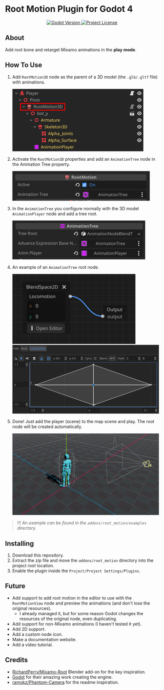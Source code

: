 # Root Motion Plugin for Godot 4

<p align="center">
  <a href="https://godotengine.org/download">
      <img alt="Godot Version" src="https://img.shields.io/badge/Godot-4.2%2B-blue">
  </a>
  <a href="LICENSE">
    <img alt="Project License" src="https://img.shields.io/github/license/xDellTog/root-motion">
  </a>
</p>

## About

Add root bone and retarget Mixamo animations in the **play mode**.

## How To Use

1. Add `RootMotion3D` node as the parent of a 3D model (the `.glb/.gltf` file) with animations.

   ![1st Step](https://raw.githubusercontent.com/xDellTog/root-motion/main/images/how_to_use/1.png)

2. Activate the `RootMotion3D` properties and add an `AnimationTree` node in the Animation Tree property.

   ![2nd Step](https://raw.githubusercontent.com/xDellTog/root-motion/main/images/how_to_use/2.png)

3. In the `AnimationTree` you configure normally with the 3D model `AnimationPlayer` node and add a tree root.

   ![3rd Step](https://raw.githubusercontent.com/xDellTog/root-motion/main/images/how_to_use/3.png)

4. An example of an `AnimationTree` root node.

   ![4th Step](https://raw.githubusercontent.com/xDellTog/root-motion/main/images/how_to_use/4.png)
   ![5th Step](https://raw.githubusercontent.com/xDellTog/root-motion/main/images/how_to_use/5.png)

5. Done! Just add the player (scene) to the map scene and play. The root node will be created automatically.

   ![6th Step](https://raw.githubusercontent.com/xDellTog/root-motion/main/images/how_to_use/6.png)

> !!! *An example can be found in the `addons/root_motion/examples` directory.*

## Installing

1. Download this repository.
2. Extract the zip file and move the `addons/root_motion` directory into the project root location.
3. Enable the plugin inside the `Project/Project Settings/Plugins`.

## Future

- Add support to add root motion in the editor to use with the `RootMotionView` node and preview the animations (and don't lose the original resources).
    - I already managed it, but for some reason Godot changes the resources of the original node, even duplicating.
- Add support for non-Mixamo animations (I haven't tested it yet).
- Add 2D support.
- Add a custom node icon.
- Make a documentation website.
- Add a video tutorial.

## Credits

- [RichardPerry/Mixamo-Root](https://github.com/RichardPerry/Mixamo-Root) Blender add-on for the key inspiration.
- [Godot](https://godotengine.org/) for their amazing work creating the engine.
- [ramokz/Phantom-Camera](https://github.com/ramokz/phantom-camera) for the readme inspiration.
